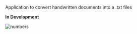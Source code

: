 Application to convert handwritten documents into a .txt files

**In Development**

![numbers](https://user-images.githubusercontent.com/43504838/50390715-8b910c00-06ef-11e9-8fc5-af5e233b5f3d.png)



